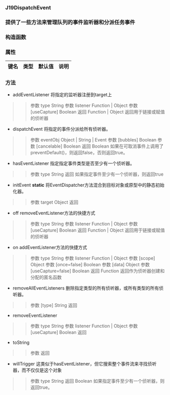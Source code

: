 ### J19DispatchEvent

### 提供了一些方法来管理队列的事件监听器和分派任务事件

### 构造函数

### 属性
| 键名 | 类型 | 默认值 | 说明 |
| - | - | - | - |


### 方法
- addEventListener 将指定的监听器注册到target上
>> 参数 type String
>> 参数 listener Function | Object
>> 参数 [useCapture] Boolean
>> 返回 Function | Object 返回用于链接或赋值的侦听器
- dispatchEvent 将指定的事件分派给所有侦听器。
>> 参数 eventObj Object | String | Event
>> 参数 [bubbles] Boolean
>> 参数 [cancelable] Boolean
>> 返回 Boolean 如果在可取消事件上调用了preventDefault()，则返回false，否则返回true。
- hasEventListener 指定指定事件类型是否至少有一个侦听器。
>> 参数 type String
>> 返回 如果指定事件至少有一个侦听器，则返回true
- initEvent **static** 将EventDispatcher方法混合到目标对象或原型中的静态初始化器。
>> 参数 target Object
>> 返回
- off removeEventListener方法的快捷方式
>> 参数 type String
>> 参数 listener Function | Object
>> 参数 [useCapture] Boolean
>> 返回 Function | Object 返回用于链接或赋值的侦听器
- on addEventListener方法的快捷方式
>> 参数 type String
>> 参数 listener Function | Object
>> 参数 [scope] Object
>> 参数 [once=false] Boolean
>> 参数 [data] Object
>> 参数 [useCapture=false] Boolean
>> 返回 Function 返回作为侦听器创建和分配的匿名函数
- removeAllEventListeners 删除指定类型的所有侦听器，或所有类型的所有侦听器。
>> 参数 [type] String
>> 返回
- removeEventListener
>> 参数 type String
>> 参数 listener Function | Object
>> 参数 [useCapture] Boolean
>> 返回
- toString
>> 参数 
>> 返回
- willTrigger 这类似于hasEventListener，但它搜索整个事件流来寻找侦听器，而不仅仅是这个对象
>> 参数 type String
>> 返回 Boolean 如果指定事件至少有一个侦听器，则返回true。